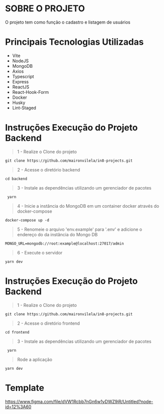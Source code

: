 # SOBRE O PROJETO

O projeto tem como função o cadastro e listagem de usuários
# Principais Tecnologias Utilizadas
  - Vite
  - NodeJS
  - MongoDB
  - Axios
  - Typescript
  - Express
  - ReactJS
  - React-Hook-Form
  - Docker
  - Husky
  - Lint-Staged

# Instruções Execução do Projeto Backend
 
  > 1 - Realize o Clone do projeto
  ```  
  git clone https://github.com/maironvilela/in8-projects.git
  ```

  > 2 - Acesse o diretório backend
   ```  
   cd backend
  ```

  > 3 - Instale as dependências utilizando um gerenciador de pacotes
  ```
   yarn
  ```

  > 4 - Inicie a instância do MongoDB em um container docker através do docker-compose
  ```
  docker-compose up -d
  ```

  > 5 - Renomeie o arquivo 'env.example' para '.env' e adicione o endereço do da instância do Mongo DB
  ```
  MONGO_URL=mongodb://root:example@localhost:27017/admin

  ```

  > 6 - Execute o servidor 
  ```
  yarn dev
  ```


  # Instruções Execução do Projeto Backend
 
  > 1 - Realize o Clone do projeto
  ```  
  git clone https://github.com/maironvilela/in8-projects.git
  ```

  > 2 - Acesse o diretório frontend
   ```  
   cd frontend
  ```

  > 3 - Instale as dependências utilizando um gerenciador de pacotes
  ```
   yarn
  ```

  > Rode a aplicação
  ```
  yarn dev
  ```

# Template

https://www.figma.com/file/dVW1Rcbb7nGn6w1yDWZ9iR/Untitled?node-id=12%3A60